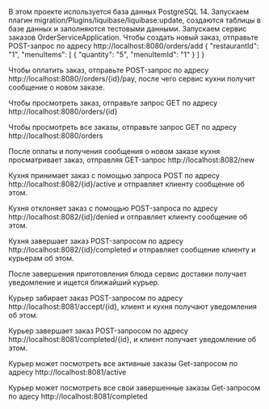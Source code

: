 В этом проекте используется база данных PostgreSQL 14. Запускаем плагин migration/Plugins/liquibase/liquibase:update, создаются таблицы в базе данных и заполняются тестовыми данными. Запускаем сервис заказов OrderServiceApplication. Чтобы создать новый заказ, отправьте POST-запрос по адресу http://localhost:8080/orders/add { "restaurantId": "1", "menuItems": [ { "quantity": "5", "menuItemId": "1" } ] }

Чтобы оплатить заказ, отправьте POST-запрос по адресу http://localhost:8080//orders/{id}/pay, после чего сервис кухни получит сообщение о новом заказе.

Чтобы просмотреть заказ, отправьте запрос GET по адресу http://localhost:8080/orders/{id}

Чтобы просмотреть все заказы, отправьте запрос GET по адресу http://localhost:8080/orders

После оплаты и получения сообщения о новом заказе кухня просматривает заказ, отправляя GET-запрос http://localhost:8082/new

Кухня принимает заказ с помощью запроса POST по адресу http://localhost:8082/{id}/active и отправляет клиенту сообщение об этом.

Кухня отклоняет заказ с помощью POST-запроса по адресу http://localhost:8082/{id}/denied и отправляет клиенту сообщение об этом.

Кухня завершает заказ POST-запросом по адресу http://localhost:8082/{id}/completed и отправляет сообщение клиенту и курьерам об этом.

После завершения приготовления блюда сервис доставки получает уведомление и ищется ближайший курьер.

Курьер забирает заказ POST-запросом по адресу http://localhost:8081/accept/{id}, клиент и кухня получают уведомления об этом.

Курьер завершает заказ POST-запросом по адресу http://localhost:8081/completed/{id}, и клиент получает уведомление об этом.

Курьер может посмотреть все активные заказы Get-запросом по адресу http://localhost:8081/active

Курьер может посмотреть все свои завершенные заказы Get-запросом по адесу http://localhost:8081/completed
